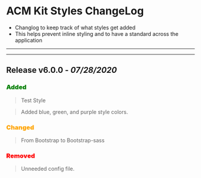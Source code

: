 # ACM Kit Styles ChangeLog

- Changlog to keep track of what styles get added
- This helps prevent inline styling and to have a standard across the application

---

---

## **Release v6.0.0** - _07/28/2020_

<h3 style="color: green;font-weight:900"> Added</h3>

> Test Style

> Added blue, green, and purple style colors.

<h3 style="color: orange;font-weight:900"> Changed</h3>

> From Bootstrap to Bootstrap-sass

<h3 style="color: red;font-weight:900"> Removed</h3>

> Unneeded config file.
